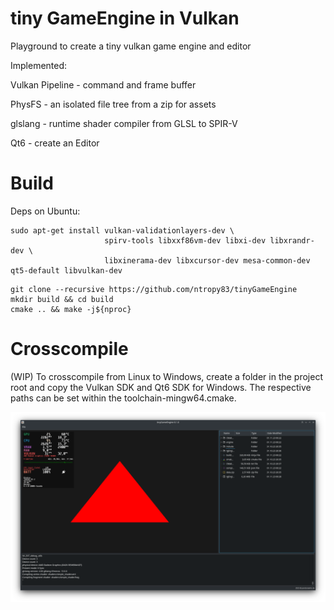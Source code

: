 # tiny GameEngine in Vulkan
Playground to create a tiny vulkan game engine and editor

Implemented:

Vulkan Pipeline - command and frame buffer

PhysFS          - an isolated file tree from a zip for assets

glslang         - runtime shader compiler from GLSL to SPIR-V

Qt6             - create an Editor

# Build
Deps on Ubuntu:
```
sudo apt-get install vulkan-validationlayers-dev \
                     spirv-tools libxxf86vm-dev libxi-dev libxrandr-dev \
                     libxinerama-dev libxcursor-dev mesa-common-dev qt5-default libvulkan-dev
```

```
git clone --recursive https://github.com/ntropy83/tinyGameEngine
mkdir build && cd build
cmake .. && make -j${nproc}
```
# Crosscompile
(WIP) To crosscompile from Linux to Windows, create a folder in the project root and copy the Vulkan SDK and Qt6 SDK for Windows.
The respective paths can be set within the toolchain-mingw64.cmake.

![Vulkan Triangle](https://github.com/ntropy83/tinyGameEngine/blob/main/screenshot_triangle_qt.png?raw=true)